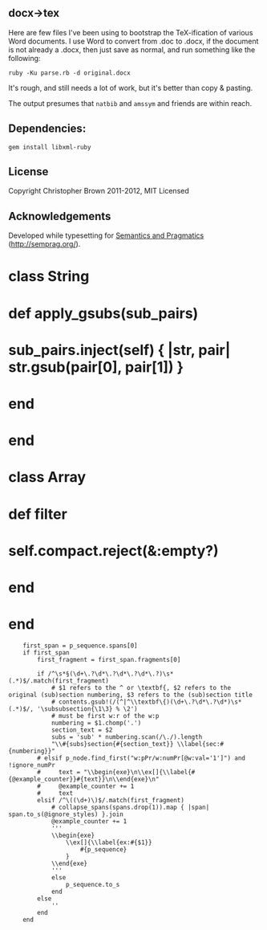 ## docx->tex

Here are few files I've been using to bootstrap the TeX-ification of various Word documents. I use Word to convert from .doc to .docx, if the document is not already a .docx, then just save as normal, and run something like the following:

    ruby -Ku parse.rb -d original.docx

It's rough, and still needs a lot of work, but it's better than copy & pasting.

The output presumes that `natbib` and `amssym` and friends are within reach.

## Dependencies:

    gem install libxml-ruby

## License

Copyright Christopher Brown 2011-2012, MIT Licensed

## Acknowledgements

Developed while typesetting for [Semantics and Pragmatics](http://semprag.org/) (http://semprag.org/).



# class String
#     def apply_gsubs(sub_pairs)
#         sub_pairs.inject(self) { |str, pair| str.gsub(pair[0], pair[1]) }
#     end
# end

# class Array
#     def filter
#         self.compact.reject(&:empty?)
#     end
# end


        first_span = p_sequence.spans[0]
        if first_span
            first_fragment = first_span.fragments[0]

            if /^\s*§(\d+\.?\d*\.?\d*\.?\d*\.?)\s*(.*)$/.match(first_fragment)
                # $1 refers to the ^ or \textbf{, $2 refers to the original (sub)section numbering, $3 refers to the (sub)section title
                # contents.gsub!(/(^|^\\textbf\{)(\d+\.?\d*\.?\d*)\s*(.*)$/, '\subsubsection{\1\3} % \2')
                # must be first w:r of the w:p
                numbering = $1.chomp('.')
                section_text = $2
                subs = 'sub' * numbering.scan(/\./).length
                "\\#{subs}section{#{section_text}} \\label{sec:#{numbering}}"
            # elsif p_node.find_first("w:pPr/w:numPr[@w:val='1']") and !ignore_numPr
            #     text = "\\begin{exe}\n\\ex[]{\\label{#{@example_counter}}#{text}}\n\\end{exe}\n"
            #     @example_counter += 1
            #     text
            elsif /^\((\d+)\)$/.match(first_fragment)
                # collapse_spans(spans.drop(1)).map { |span| span.to_s(@ignore_styles) }.join
                @example_counter += 1
                '''
                \\begin{exe}
                    \\ex[]{\\label{ex:#{$1}}
                        #{p_sequence}
                    }
                \\end{exe}
                '''
                else
                    p_sequence.to_s
                end
            else
                ''
            end
        end

